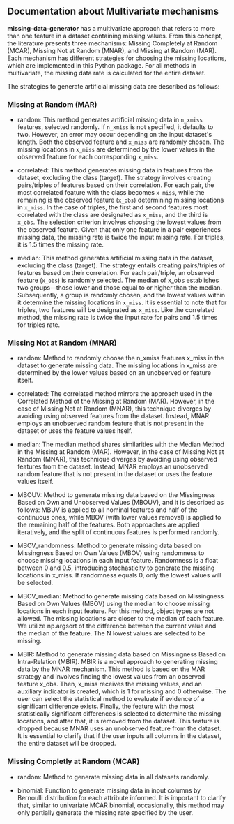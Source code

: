 ## Documentation about Multivariate mechanisms

**missing-data-generator** has a multivariate approach that refers to more than one feature in a dataset containing missing values. From this concept, the literature presents three mechanisms: Missing Completely at Random (MCAR), Missing Not at Random (MNAR), and Missing at Random (MAR). Each mechanism has different strategies for choosing the missing locations, which are implemented in this Python package. For all methods in multivariate, the missing data rate is calculated for the entire dataset. 

The strategies to generate artificial missing data are described as follows:

### Missing at Random (MAR)
- random: This method generates artificial missing data in `n_xmiss` features, selected randomly. If `n_xmiss` is not specified, it defaults to two. However, an error may occur depending on the input dataset's length. Both the observed feature and `x_miss` are randomly chosen. The missing locations in `x_miss` are determined by the lower values in the observed feature for each corresponding `x_miss`.

- correlated: This method generates missing data in features from the dataset, excluding the class (target). The strategy involves creating pairs/triples of features based on their correlation. For each pair, the most correlated feature with the class becomes `x_miss`, while the remaining is the observed feature (`x_obs`) determining missing locations in `x_miss`. In the case of triples, the first and second features most correlated with the class are designated as `x_miss`, and the third is `x_obs`. The selection criterion involves choosing the lowest values from the observed feature. Given that only one feature in a pair experiences missing data, the missing rate is twice the input missing rate. For triples, it is 1.5 times the missing rate.

- median: This method generates artificial missing data in the dataset, excluding the class (target). The strategy entails creating pairs/triples of features based on their correlation. For each pair/triple, an observed feature (`x_obs`) is randomly selected. The median of x_obs establishes two groups—those lower and those equal to or higher than the median. Subsequently, a group is randomly chosen, and the lowest values within it determine the missing locations in `x_miss`. It is essential to note that for triples, two features will be designated as `x_miss`. Like the correlated method, the missing rate is twice the input rate for pairs and 1.5 times for triples rate.

### Missing Not at Random (MNAR) 
- random: Method to randomly choose the n_xmiss features x_miss in the dataset to generate missing data. The missing locations in x_miss are determined by the lower values based on an unobserved or feature itself.

- correlated: The correlated method mirrors the approach used in the Correlated Method of the Missing at Random (MAR). However, in the case of Missing Not at Random (MNAR), this technique diverges by avoiding using observed features from the dataset. Instead, MNAR employs an unobserved random feature that is not present in the dataset or uses the feature values itself.

- median: The median method shares similarities with the Median Method in the Missing at Random (MAR). However, in the case of Missing Not at Random (MNAR), this technique diverges by avoiding using observed features from the dataset. Instead, MNAR employs an unobserved random feature that is not present in the dataset or uses the feature values itself.

- MBOUV: Method to generate missing data based on the Missingness Based on Own and Unobserved Values (MBOUV), and it is described as follows: MBUV is applied to all nominal features and half of the continuous ones, while MBOV (with lower values removal) is applied to the remaining half of the features. Both approaches are applied iteratively, and the split of continuous features is performed randomly.

- MBOV_randomness: Method to generate missing data based on Missingness Based on Own Values (MBOV) using randomness to choose missing locations in each input feature. Randomness is a float between 0 and 0.5, introducing stochasticity to generate the missing locations in x_miss. If randomness equals 0, only the lowest values will be selected.

- MBOV_median: Method to generate missing data based on Missingness Based on Own Values (MBOV) using the median to choose missing locations in each input feature. For this method, object types are not allowed. The missing locations are closer to the median of each feature. We utilize np.argsort of the difference between the current value and the median of the feature. The N lowest values are selected to be missing.

- MBIR: Method to generate missing data based on Missingness Based on Intra-Relation (MBIR). MBIR is a novel approach to generating missing data by the MNAR mechanism. This method is based on the MAR strategy and involves finding the lowest values from an observed feature x_obs. Then, x_miss receives the missing values, and an auxiliary indicator is created, which is 1 for missing and 0 otherwise. The user can select the statistical method to evaluate if evidence of a significant difference exists. Finally, the feature with the most statistically significant differences is selected to determine the missing locations, and after that, it is removed from the dataset. This feature is dropped because MNAR uses an unobserved feature from the dataset. It is essential to clarify that if the user inputs all columns in the dataset, the entire dataset will be dropped.

### Missing Completly at Random (MCAR)
- random: Method to generate missing data in all datasets randomly. 

- binomial: Function to generate missing data in input columns by Bernoulli distribution for each attribute informed. It is important to clarify that, similar to univariate MCAR binomial, occasionally, this method may only partially generate the missing rate specified by the user.
